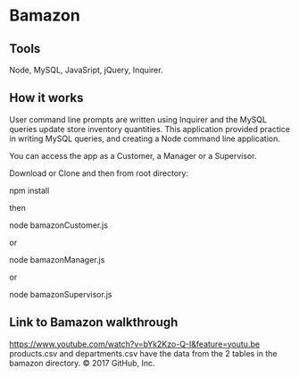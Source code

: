 # Bamazon


## Tools 

Node, MySQL, JavaSript, jQuery, Inquirer.

## How it works

User command line prompts are written using Inquirer and the MySQL queries update store inventory quantities. This application provided practice in writing MySQL queries, and creating a Node command line application.

You can access the app as a Customer, a Manager or a Supervisor.

Download or Clone and then from root directory:

npm install

then

node bamazonCustomer.js

or

node bamazonManager.js

or

node bamazonSupervisor.js






## Link to Bamazon walkthrough

https://www.youtube.com/watch?v=bYk2Kzo-Q-I&feature=youtu.be
products.csv and departments.csv have the data from the 2 tables in the bamazon directory.
© 2017 GitHub, Inc.
